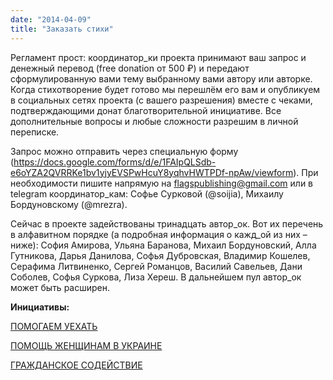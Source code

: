 ```yaml
---
date: "2014-04-09"
title: "Заказать стихи"
---
```


Регламент прост: координатор_ки проекта принимают ваш запрос и денежный перевод (free donation от 500 ₽) и передают сформулированную вами тему выбранному вами автору или авторке. Когда стихотворение будет готово мы перешлём его вам и опубликуем в социальных сетях проекта (с вашего разрешения) вместе с чеками, подтверждающими донат благотворительной инициативе. Все дополнительные вопросы и любые сложности разрешим в личной переписке.

Запрос можно отправить через специальную форму (https://docs.google.com/forms/d/e/1FAIpQLSdb-e6oYZA2QVRRKe1bv1yjyEVSPwHcuY8yqhvHWTPDf-npAw/viewform). При необходимости пишите напрямую на flagspublishing@gmail.com или в telegram координатор_кам: Софье Сурковой (@soijia), Михаилу Бордуновскому (@mrezra).

Сейчас в проекте задействованы тринадцать автор_ок. Вот их перечень в алфавитном порядке (а подробная информация о кажд_ой из них – ниже): София Амирова, Ульяна Баранова, Михаил Бордуновский, Алла Гутникова, Дарья Данилова, Софья Дубровская, Владимир Кошелев, Серафима Литвиненко, Сергей Романцов, Василий Савельев, Дани Соболев, Софья Суркова, Лиза Хереш. В дальнейшем пул автор_ок может быть расширен.

__Инициативы:__

[ПОМОГАЕМ УЕХАТЬ](https://helpingtoleave.org/ru)

[ПОМОЩЬ ЖЕНЩИНАМ В УКРАИНЕ](https://bysol.org/ru/initiatives/helptowomen/)

[ГРАЖДАНСКОЕ СОДЕЙСТВИЕ](https://refugee.ru)